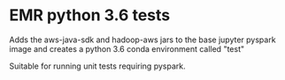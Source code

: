 # EMR python 3.6 tests

Adds the aws-java-sdk and hadoop-aws jars to the base jupyter pyspark image and creates a python 3.6 conda environment called "test"

Suitable for running unit tests requiring pyspark.
